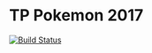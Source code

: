 # TP Pokemon 2017

[![Build Status](https://travis-ci.com/algo2-unsam/tp-pokemon-2017-grupo-6.svg?token=fNfFUb5dkXpfuxxBzynn&branch=master)](https://travis-ci.com/algo2-unsam/tp-pokemon-2017-grupo-6)
